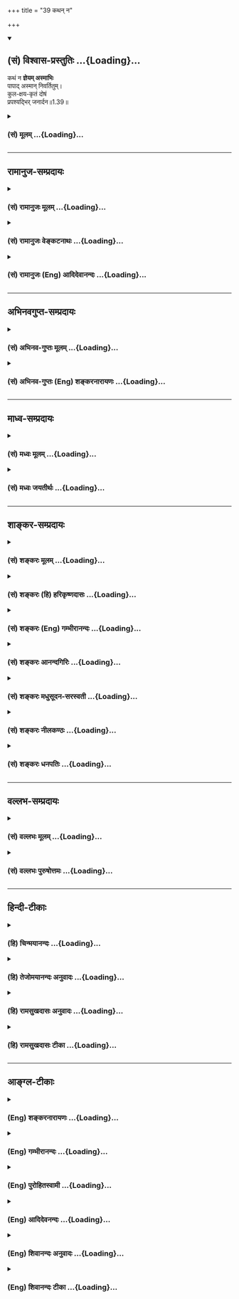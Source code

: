 +++
title = "39 कथन् न"

+++
<div class="js_include" newlevelforh1="2" title="(सं) विश्वास-प्रस्तुतिः" unfilled url="/mahAbhAratam/vyAsaH/shlokashaH/06-bhIShma-parva/03-bhagavad-gItA-parva/saMskRtam/vishvAsa-prastutiH/01_arjuna-viShAda-yogaH/39_kathan_na.md">
<details open><summary><h2>(सं) विश्वास-प्रस्तुतिः ...{Loading}...</h2></summary>

कथं न **ज्ञेयम् अस्माभिः**  
पापाद् अस्मान् निवर्तितुम्।  
कुल-क्षय-कृतं दोषं  
प्रपश्यद्भिर् जनार्दन॥1.39॥
</details>
</div>
<div class="js_include collapsed" newlevelforh1="3" title="(सं) मूलम्" unfilled url="/mahAbhAratam/vyAsaH/shlokashaH/06-bhIShma-parva/03-bhagavad-gItA-parva/saMskRtam/mUlam/01_arjuna-viShAda-yogaH/39_kathan_na.md">
<details><summary><h3>(सं) मूलम् ...{Loading}...</h3></summary>

कथं न ज्ञेयमस्माभिः पापादस्मान्निवर्तितुम्।  
कुलक्षयकृतं दोषं प्रपश्यद्भिर्जनार्दन।।1.39।।
</details>
</div>


_________________
## रामानुज-सम्प्रदायः
<div class="js_include collapsed" newlevelforh1="3" title="(सं) रामानुजः मूलम्" unfilled url="/mahAbhAratam/vyAsaH/shlokashaH/06-bhIShma-parva/03-bhagavad-gItA-parva/saMskRtam/rAmAnujaH/mUlam/01_arjuna-viShAda-yogaH/39_kathan_na.md">
<details><summary><h3>(सं) रामानुजः मूलम् ...{Loading}...</h3></summary>

।।1.39।। अन्तिमश्लोकव्याख्या दृश्या। 
</details>
</div>
<div class="js_include collapsed" newlevelforh1="3" title="(सं) रामानुजः वेङ्कटनाथः" unfilled url="/mahAbhAratam/vyAsaH/shlokashaH/06-bhIShma-parva/03-bhagavad-gItA-parva/saMskRtam/rAmAnujaH/venkaTanAthaH/01_arjuna-viShAda-yogaH/39_kathan_na.md">
<details><summary><h3>(सं) रामानुजः वेङ्कटनाथः ...{Loading}...</h3></summary>

।। 1.39।। No commentary.  
  
  
  
  

</details>
</div>
<div class="js_include collapsed" newlevelforh1="3" title="(सं) रामानुजः (Eng) आदिदेवानन्दः" unfilled url="/mahAbhAratam/vyAsaH/shlokashaH/06-bhIShma-parva/03-bhagavad-gItA-parva/saMskRtam/rAmAnujaH/english/AdidevAnandaH/01_arjuna-viShAda-yogaH/39_kathan_na.md">
<details><summary><h3>(सं) रामानुजः (Eng) आदिदेवानन्दः ...{Loading}...</h3></summary>

1.26 - 1.47 Arjuna said - Sanjaya said Sanjaya continued: The high-minded Arjuna, extremely kind, deeply friendly, and supremely righteous, having brothers like himself, though repeatedly deceived by the treacherous attempts of your people like burning in the lac-house etc., and therefore fit to be killed by him with the help of the Supreme Person, nevertheless said, 'I will not fight.' He felt weak, overcome as he was by his love and extreme compassion for his relatives. He was also filled with fear, not knowing what was righteous and what unrighteous.
His mind was tortured by grief, because of the thought of future separation from his relations. So he threw away his bow and arrow and sat on the chariot as if to fast to death.

</details>
</div>


_________________
## अभिनवगुप्त-सम्प्रदायः
<div class="js_include collapsed" newlevelforh1="3" title="(सं) अभिनव-गुप्तः मूलम्" unfilled url="/mahAbhAratam/vyAsaH/shlokashaH/06-bhIShma-parva/03-bhagavad-gItA-parva/saMskRtam/abhinava-guptaH/mUlam/01_arjuna-viShAda-yogaH/39_kathan_na.md">
<details><summary><h3>(सं) अभिनव-गुप्तः मूलम् ...{Loading}...</h3></summary>

।।1.35 1.44।। निहत्येत्यादि। आततायिनां हनने पापमेव कर्तृ। अतोऽयमर्थः
पापेन तावदेतेऽस्मच्छत्रवो हताः परतन्त्रीकृताः। तांश्च निहत्यास्मानपि
पापमाश्रयेत् +++(S omits पापम्)+++। पापमत्र लोभादिवशात् +++(S लोभवशात्)+++
कुलक्षयादिदोषादर्शनम् +++(S दोषदर्शनम्)+++। अत एव कुलादिधर्माणामुपक्षेपं +++(K
कुलक्षयादि N क्षेपकम्)+++ करोति स्वजनं हि कथमित्यादिना।  

</details>
</div>
<div class="js_include collapsed" newlevelforh1="3" title="(सं) अभिनव-गुप्तः (Eng) शङ्करनारायणः" unfilled url="/mahAbhAratam/vyAsaH/shlokashaH/06-bhIShma-parva/03-bhagavad-gItA-parva/saMskRtam/abhinava-guptaH/english/shankaranArAyaNaH/01_arjuna-viShAda-yogaH/39_kathan_na.md">
<details><summary><h3>(सं) अभिनव-गुप्तः (Eng) शङ्करनारायणः ...{Loading}...</h3></summary>

1.35 1.44 Nihatya etc. upto anususruma. Sin alone is the agent in the
act of slaying these desperadoes. Therefore here the idea is this :
These ememies of ours have been slain, i.e., have been take possession
of, by sin. Sin would come to us also after slaying them. Sin in this
context is the disregard, on account of greed etc., to the injurious
conseences like the ruination of the family and the like. That is why
Arjuna makes a specific mention of the \[ruin of the\] family etc., and
of its duties in the passage 'How by slaying my own kinsmen etc'. The
act of slaying, undertaken with an individualizing idea about its
result, and with a particularizing idea about the person to be slain, is
a great sin. To say this very thing precisely and to indicate the
intensity of his own agony, Arjuna says only to himself \[see next
sloka\]:

</details>
</div>


_________________
## माध्व-सम्प्रदायः
<div class="js_include collapsed" newlevelforh1="3" title="(सं) मध्वः मूलम्" unfilled url="/mahAbhAratam/vyAsaH/shlokashaH/06-bhIShma-parva/03-bhagavad-gItA-parva/saMskRtam/madhvaH/mUlam/01_arjuna-viShAda-yogaH/39_kathan_na.md">
<details><summary><h3>(सं) मध्वः मूलम् ...{Loading}...</h3></summary>

  
  
।।1.39।। Sri Madhvacharya did not comment on this sloka. The commentary
starts from 2.11.  
  

</details>
</div>
<div class="js_include collapsed" newlevelforh1="3" title="(सं) मध्वः जयतीर्थः" unfilled url="/mahAbhAratam/vyAsaH/shlokashaH/06-bhIShma-parva/03-bhagavad-gItA-parva/saMskRtam/madhvaH/jayatIrthaH/01_arjuna-viShAda-yogaH/39_kathan_na.md">
<details><summary><h3>(सं) मध्वः जयतीर्थः ...{Loading}...</h3></summary>

  
  
।।1.39।। Sri Jayatirtha did not comment on this sloka. The commentary
starts from 2.11.  
  

</details>
</div>


_________________
## शाङ्कर-सम्प्रदायः
<div class="js_include collapsed" newlevelforh1="3" title="(सं) शङ्करः मूलम्" unfilled url="/mahAbhAratam/vyAsaH/shlokashaH/06-bhIShma-parva/03-bhagavad-gItA-parva/saMskRtam/shankaraH/mUlam/01_arjuna-viShAda-yogaH/39_kathan_na.md">
<details><summary><h3>(सं) शङ्करः मूलम् ...{Loading}...</h3></summary>

1.39 Sri Sankaracharya did not comment on this sloka. The commentary
starts from 2.10.  
  

</details>
</div>
<div class="js_include collapsed" newlevelforh1="3" title="(सं) शङ्करः (हि) हरिकृष्णदासः" unfilled url="/mahAbhAratam/vyAsaH/shlokashaH/06-bhIShma-parva/03-bhagavad-gItA-parva/saMskRtam/shankaraH/hindI/harikRShNadAsaH/01_arjuna-viShAda-yogaH/39_kathan_na.md">
<details><summary><h3>(सं) शङ्करः (हि) हरिकृष्णदासः ...{Loading}...</h3></summary>

।।1.39।। Sri Sankaracharya did not comment on this sloka.  
  

</details>
</div>
<div class="js_include collapsed" newlevelforh1="3" title="(सं) शङ्करः (Eng) गम्भीरानन्दः" unfilled url="/mahAbhAratam/vyAsaH/shlokashaH/06-bhIShma-parva/03-bhagavad-gItA-parva/saMskRtam/shankaraH/english/gambhIrAnandaH/01_arjuna-viShAda-yogaH/39_kathan_na.md">
<details><summary><h3>(सं) शङ्करः (Eng) गम्भीरानन्दः ...{Loading}...</h3></summary>

1.39 Sri Sankaracharya did not comment on this sloka. The commentary
starts from 2.10.

</details>
</div>
<div class="js_include collapsed" newlevelforh1="3" title="(सं) शङ्करः आनन्दगिरिः" unfilled url="/mahAbhAratam/vyAsaH/shlokashaH/06-bhIShma-parva/03-bhagavad-gItA-parva/saMskRtam/shankaraH/AnandagiriH/01_arjuna-viShAda-yogaH/39_kathan_na.md">
<details><summary><h3>(सं) शङ्करः आनन्दगिरिः ...{Loading}...</h3></summary>

।।1.39।। कोऽसौ कुलक्षये दोषो यद्दर्शनाद्युष्माकं युद्धादुपरतिरपेक्ष्यते
तत्राह **कुलेति।** कुलस्य हि क्षये कुलसंबन्धिनश्चिरन्तना
धर्मास्तत्तदग्निहोत्रादिक्रियासाध्यानाशमुपयान्ति। कर्तुरभावादित्यर्थः।
धर्मनाशेऽपि किं स्यादिति चेत्तत्राह **धर्म इति।** कुलप्रयुक्ते धर्मे
कुलनाशादेव नष्टे कुलक्षयकरस्य कुलं परिशिष्टमखिलमपि तदीयोऽधर्मोऽभिभवति।
अधर्मभूयिष्ठं तस्य कुलं भवतीत्यर्थः।  

</details>
</div>
<div class="js_include collapsed" newlevelforh1="3" title="(सं) शङ्करः मधुसूदन-सरस्वती" unfilled url="/mahAbhAratam/vyAsaH/shlokashaH/06-bhIShma-parva/03-bhagavad-gItA-parva/saMskRtam/shankaraH/madhusUdana-sarasvatI/01_arjuna-viShAda-yogaH/39_kathan_na.md">
<details><summary><h3>(सं) शङ्करः मधुसूदन-सरस्वती ...{Loading}...</h3></summary>

।।1.39।। एवंच विजयादीनामश्रेयस्त्वेनानाकाङ्क्षितत्वान्न तदर्थं
प्रवृर्तितव्यमिति द्रढयितुमनर्थानुबन्धित्वेनाश्रेयस्त्वमेव प्रपञ्चयन्नाह
सनातनाः परम्पराप्राप्ताः कुलधर्माः कुलोचिता धर्माः कुलक्षये प्रणश्यन्ति
कर्तुरभावात्। उत अपि अग्निहोत्राद्यनुष्ठातृपुरुषनाशेन धर्मे नष्टे।
जात्यभिप्रायमेकवचनम्। अवशिष्टं बालादिरूपं कृत्स्नमपि कुलधर्मोऽभिभवति
स्वाधीनतया व्याप्नोति। उतशब्दः कृत्स्नपदेन संबध्यते।  
  

</details>
</div>
<div class="js_include collapsed" newlevelforh1="3" title="(सं) शङ्करः नीलकण्ठः" unfilled url="/mahAbhAratam/vyAsaH/shlokashaH/06-bhIShma-parva/03-bhagavad-gItA-parva/saMskRtam/shankaraH/nIlakaNThaH/01_arjuna-viShAda-yogaH/39_kathan_na.md">
<details><summary><h3>(सं) शङ्करः नीलकण्ठः ...{Loading}...</h3></summary>

।।1.39।। प्रणश्यन्ति अनुष्ठातॄणां वृद्धानामभावात्। अवशिष्टं बालादिरूपं
वंशं धर्मलोपादधर्मोऽभिभवति।  
  

</details>
</div>
<div class="js_include collapsed" newlevelforh1="3" title="(सं) शङ्करः धनपतिः" unfilled url="/mahAbhAratam/vyAsaH/shlokashaH/06-bhIShma-parva/03-bhagavad-gItA-parva/saMskRtam/shankaraH/dhanapatiH/01_arjuna-viShAda-yogaH/39_kathan_na.md">
<details><summary><h3>(सं) शङ्करः धनपतिः ...{Loading}...</h3></summary>

।।1.39।। अस्मात्पापान्निवर्तितुं निवृत्त्यर्थ कुलक्षयकृतं दोषं प्रकर्षेण
पश्यद्भिरस्माभिस्तद्दोषशब्दितं पापं कथं न ज्ञातव्यं तस्मात्पापपरिज्ञानं
विना तत्र प्रवृत्तिपरिहारसंभवात्तज्ज्ञानमेवेचितं पापान्निवर्तितुं नतु
पापसाधके युद्धे प्रवर्तितुं तदज्ञानमिति भावः। सदैव निर्लिप्तस्य तवैव
परमेश्वरस्य प्रलयादौ जनानामर्दनेन पापसंश्लेषो नत्वन्यस्येति
सूचयन्संबोधयति **हे जनार्दनेति।  
**

</details>
</div>


_________________
## वल्लभ-सम्प्रदायः
<div class="js_include collapsed" newlevelforh1="3" title="(सं) वल्लभः मूलम्" unfilled url="/mahAbhAratam/vyAsaH/shlokashaH/06-bhIShma-parva/03-bhagavad-gItA-parva/saMskRtam/vallabhaH/mUlam/01_arjuna-viShAda-yogaH/39_kathan_na.md">
<details><summary><h3>(सं) वल्लभः मूलम् ...{Loading}...</h3></summary>

।।1.38 1.39।। Sri Vallabhacharya did not comment on this sloka.  
  

</details>
</div>
<div class="js_include collapsed" newlevelforh1="3" title="(सं) वल्लभः पुरुषोत्तमः" unfilled url="/mahAbhAratam/vyAsaH/shlokashaH/06-bhIShma-parva/03-bhagavad-gItA-parva/saMskRtam/vallabhaH/puruShottamaH/01_arjuna-viShAda-yogaH/39_kathan_na.md">
<details><summary><h3>(सं) वल्लभः पुरुषोत्तमः ...{Loading}...</h3></summary>

  
  
।।1.39।। हे जनार्दन अविद्यानाशक त्वत्स्वरूपविद्भिः कुलक्षयकृतं दोषं
प्रपश्यद्भिरस्माभिर्लोभानुपहतचित्तैरस्मात्पापान्निवर्तितुं कथं न ज्ञेयम्
ज्ञेयमेवेत्यर्थः।  
  
  
  

</details>
</div>


_________________
## हिन्दी-टीकाः
<div class="js_include collapsed" newlevelforh1="3" title="(हि) चिन्मयानन्दः" unfilled url="/mahAbhAratam/vyAsaH/shlokashaH/06-bhIShma-parva/03-bhagavad-gItA-parva/hindI/chinmayAnandaH/01_arjuna-viShAda-yogaH/39_kathan_na.md">
<details><summary><h3>(हि) चिन्मयानन्दः ...{Loading}...</h3></summary>

।।1.39।। निसंदेह सत्ता और धन के लालच से अन्धे हुए कौरव यह देखने में
असमर्थ थे कि इस युद्ध के कारण सम्पूर्ण सामाजिक ढाँचे का कितना विनाश होने
वाला है। उनकी महत्त्वाकांक्षा ने उनके विवेक और भावना को इस प्रकार
आच्छादित कर दिया था कि युद्ध में अपने ही बान्धवों की हत्याओं की क्रूरता
को भी वे नहीं समझ पा रहे थे।  
अर्जुन के कथन से लगता है कि उसने अपना विवेक खोया नहीं था और इस
भ्रातृहन्ता युद्ध के द्वारा होने वाले भावी सामाजिक विनाश को वह स्पष्ट
देख रहा था। उसका प्रस्तुत तर्क कुछ इस प्रकार का है। यदि हमारा कोई मित्र
मद्यपान के कारण स्वयं को भूलकर अभद्र व्यवहार करता है तो उस समय उसका
प्रतिकार करना और भी अधिक विचित्र बात होगी। हमको समझना चाहिये कि उस मित्र
ने अपना विवेक खो दिया है और वह स्वयं ही नहीं जानता कि वह क्या कर रहा है।
ऐसे समय हमारे लिये उचित है कि उसकी अशिष्टता पर ध्यान न देकर उसे क्षमा कर
दें।  
इसी प्रकार अर्जुन का तर्क है कि यदि दुर्योधन और उसके मित्र अन्धे होकर
अन्यायपूर्ण आक्रमण करते हैं तो क्या पाण्डवों को शान्ति की वेदी पर स्वयं
का बलिदान करते हुये युद्ध से विरत हो जाना उचित नहीं है यह धारणा स्वयं
में कितनी खतरनाक है इसको हम तब समझेंगे जब गीता के आगामी परिच्छेदों में
तत्त्वज्ञान के महत्त्वपूर्ण अंश को देखेंगे जो भारतीय जीवन का सारतत्त्व
है। अधर्म का सक्रिय प्रतिकार ही एक मुख्य सिद्धांत है जिसका भगवान्
श्रीकृष्ण ने गीता में प्रतिपादन किया है।  

</details>
</div>
<div class="js_include collapsed" newlevelforh1="3" title="(हि) तेजोमयानन्दः अनुवादः" unfilled url="/mahAbhAratam/vyAsaH/shlokashaH/06-bhIShma-parva/03-bhagavad-gItA-parva/hindI/tejomayAnandaH/anuvAdaH/01_arjuna-viShAda-yogaH/39_kathan_na.md">
<details><summary><h3>(हि) तेजोमयानन्दः अनुवादः ...{Loading}...</h3></summary>

।।1.39।। परन्तु, हेे जनार्दन ! कुलक्षय से होने वाले दोष को जानने वाले
हम लोगों को इस पाप से विरत होने के लिए क्यों नहीं सोचना चाहिये।

</details>
</div>
<div class="js_include collapsed" newlevelforh1="3" title="(हि) रामसुखदासः अनुवादः" unfilled url="/mahAbhAratam/vyAsaH/shlokashaH/06-bhIShma-parva/03-bhagavad-gItA-parva/hindI/rAmasukhadAsaH/anuvAdaH/01_arjuna-viShAda-yogaH/39_kathan_na.md">
<details><summary><h3>(हि) रामसुखदासः अनुवादः ...{Loading}...</h3></summary>

।।1.38 -- 1.39।। यद्यपि लोभ के कारण जिनका विवेक-विचार लुप्त हो गया है,
ऐसे ये (दुर्योधन आदि) कुल का नाश करने से होनेवाले दोष को और मित्रों के
साथ द्वेष करने से होनेवाले पाप को नहीं देखते, (तो भी) हे जनार्दन! कुल का
नाश करने से होनेवाले दोष को ठीक-ठीक जाननेवाले हमलोग इस पाप से निवृत्त
होनेका विचार क्यों न करें;

</details>
</div>
<div class="js_include collapsed" newlevelforh1="3" title="(हि) रामसुखदासः टीका" unfilled url="/mahAbhAratam/vyAsaH/shlokashaH/06-bhIShma-parva/03-bhagavad-gItA-parva/hindI/rAmasukhadAsaH/TIkA/01_arjuna-viShAda-yogaH/39_kathan_na.md">
<details><summary><h3>(हि) रामसुखदासः टीका ...{Loading}...</h3></summary>

।।1.39।।***व्याख्या--*****'यद्यप्येते न पश्यन्ति ৷৷. मित्रद्रोहे च
पातकम्'--** इतना मिल गया, इतना और मिल जाय; फिर ऐसा मिलता ही रहे--ऐसे
धन, जमीन, मकान, आदर, प्रशंसा, पद, अधिकार आदिकी तरफ बढ़ती हुई वृत्तिका
नाम 'लोभ' है। इस लोभ-वृत्तिके कारण इन दुर्योधनादिकी विवेक-शक्ति लुप्त हो
गयी है, जिससे वे यह विचार नहीं कर पा रहे हैं कि जिस राज्यके लिये हम इतना
बड़ा पाप करने जा रहे हैं, कुटुम्बियोंका नाश करने जा रहे हैं, वह राज्य
हमारे साथ कितने दिन रहेगा और हम उसके साथ कितने दिन रहेंगे; हमारे रहते
हुए यह राज्य चला जायगा तो हमारी क्या दशा होगी; और राज्यके रहते हुए हमारे
शरीर चले जायेंगे तो क्या दशा होगी क्योंकि मनुष्य संयोगका जितना सुख लेता
है, उसके वियोगका उतना दुःख उसे भोगना ही पड़ता है। संयोगमें इतना सुख नहीं
होता, जितना वियोगमें दुःख होता है। तात्पर्य है कि अन्तःकरणमें लोभ छा
जानेके कारण इनको राज्य-ही-राज्य दीख रहा है। कुलका नाश करनेसे कितना भयंकर
पाप होगा, वह इनको दीख ही नहीं रहा है।  
जहाँ लड़ाई होती है, वहाँ समय, सम्पत्ति, शक्तिका नाश हो जाता है। तरह-तरह
की चिन्ताएँ और आपत्तियाँ आ जाती हैं। दो मित्रोंमें भी आपसमें खटपट मच
जाती है, मनोमालिन्य हो जाता है। कई तरहका मतभेद हो जाता है। मतभेद होनेसे
वैरभाव हो जाता है। जैसे द्रुपद और द्रोण--दोनों बचपनके मित्र थे। परन्तु
राज्य मिलनेसे द्रुपदने एक दिन द्रोणका अपमान करके उस मित्रताको ठुकरा
दिया। इससे राजा द्रुपद और द्रोणाचार्यके बीच वैरभाव हो गया। अपने अपमानका
बदला लेनेके लिये द्रोणाचार्यने मेरेद्वारा राजा द्रुपदको परास्त कराकर
उसका आधा राज्य ले लिया। इसपर द्रुपदने द्रोणाचार्यका नाश करनेके लिये एक
यज्ञ कराया, जिससे धृष्टद्युम्न और द्रौपदी--दोनों पैदा हुए। इस तरह
मित्रोंके साथ वैरभाव होनेसे कितना भयंकर पाप होगा, इस तरफ ये देख ही नहीं
रहे हैं!  
**विशेष बात**   
  
अभी हमारे पास जिन वस्तुओंका अभाव है, उन वस्तुओंके बिना भी हमारा काम चल
रहा है, हम अच्छी तरहसे जी रहे हैं। परन्तु जब वे वस्तुएं हमें मिलनेके बाद
फिर बिछुड़ जाती हैं, तब उनके अभावका बड़ा दुःख होता है। तात्पर्य है कि
पहले वस्तुओंका जो निरन्तर अभाव था, वह इतना दुःखदायी नहीं था, जितना
वस्तुओंका संयोग होकर फिर उनसे वियोग होना दुःखदायी है। ऐसा होनेपर भी
मनुष्य अपने पास जिन वस्तुओंका अभाव मानता है उन वस्तुओंको वह लोभके कारण
पानेकी चेष्टा करता रहता है। विचार किया जाय तो जिन वस्तुओंका अभी अभाव है,
बीचमें प्रारब्धानुसार उनकी प्राप्ति होनेपर भी अन्तमें उनकी अभाव ही
रहेगा। अतः हमारी तो वही अवस्था रही, जो कि वस्तुओंके मिलनेसे पहले थी।
बीचमें लोभके कारण उन वस्तुओंको पानेके लिये केवल परिश्रम-ही-परिश्रम पल्ले
पड़ा, दुःख-ही-दुःख भोगना पड़ा। बीचमें वस्तुओंके संयोगसे जो थोड़ा-सा सुख
हुआ है, वह तो केवल लोभके कारण ही हुआ है। अगर भीतरमें लोभ-रूपी दोष न हो,
तो वस्तुओंके संयोगसे सुख हो ही नहीं सकता। ऐसे ही मोहरूपी दोष न हो, तो
कुटुम्बियोंसे सुख हो ही नहीं सकता। लालचरूपी दोष न हो तो संग्रहका सुख हो
ही नहीं सकता। तात्पर्य है कि संसारका सुख किसी-न-किसी दोषसे ही होता है।
कोई भी दोष न होनेपर संसारसे सुख हो ही नहीं सकता। परन्तु लोभके कारण
मनुष्य ऐसा विचार कर ही नहीं सकता। यह लोभ उसके विवेक-विचारको लुप्त कर
देता है।  
**'कथं न ज्ञेयमस्माभिः ৷৷৷৷ प्रपश्यद्भिर्जनार्दन'--**अब अर्जुन अपनी बात
कहते हैं कि यद्यपि दुर्योधनादि अपने कुलक्षयसे होनेवाले दोषको और
मित्रद्रोहसे होनेवाले पापको नहीं देखते, तो भी हमलोगोंको कुलक्षयसे
होनेवाली अनर्थपरम्पराको देखना ही चाहिये \[जिसका वर्णन अर्जुन आगे
चालीसवें श्लोकसे चौवालीसवें श्लोकतक करेंगे़\]; क्योंकि हम कुलक्षयसे
होनेवाले दोषोंको भी अच्छी तरहसे जानते हैं और मित्रोंके साथ द्रोह-(वैर,
द्वैष-) से  
  
होनेवाली पापको भी अच्छी तरहसे जानते हैं। अगर वे मित्र हमें दुःख दें, तो
वह दुःख हमारे लिये अनिष्टकारक नहीं है। कारण कि दुःखसे तो हमारे
पूर्वपापोंका ही नाश होगा हमारी शुद्धि ही होगी। परन्तु हमारे मनमें अगर
द्रोह--वैरभाव होगा, तो वह मरनेके बाद भी हमारे साथ रहेगा और
जन्म-जन्मान्तर-तक हमें पाप करनेमें प्रेरित करता रहेगा जिससे हमारा
पतन-ही-पतन होगा। ऐसे अनर्थ करनेवाले और मित्रोंके साथ द्रोह पैदा करनेवाले
इस युद्धरूपी पापसे बचनेका विचार क्यों नहीं करना चाहिये; अर्थात् विचार
करके हमें इस पापसे जरूर ही बचना चाहिये।  
यहाँ अर्जुनकी दृष्टि दुर्योधन आदिके लोभकी तरफ तो जा रही है, पर वे खुद
कौटुम्बिक स्नेह-(मोह-) में आबद्ध होकर बोल रहे हैं--इस तरफ उनकी दृष्टि
नहीं जा रही है। इस कारण वे अपने कर्तव्यको नहीं समझ रहे हैं। यह नियम है
कि मनुष्यकी दृष्टि जबतक दूसरोंके दोषकी तरफ रहती है, तबतक उसको अपना दोष
नहीं दीखता ,उलटे एक अभिमान होता है कि इनमें तो यह दोष है, पर हमारेमें यह
दोष नहीं है। ऐसी अवस्थामें वह यह सोच ही नहीं सकता कि अगर इनमें कोई दोष
है तो हमारेमें भी कोई दूसरा दोष हो सकता है। दूसरा दोष यदि न भी हो तो भी
दूसरोंका दोष देखना--यह दोष तो है ही। दूसरोंका दोष देखना एवं अपनेमें
अच्छाईका अभिमान करना-- ये दोनों दोष साथमें ही रहते हैं। अर्जुनको भी
दुर्योधन आदिमें दोष दीख रहे हैं और अपनेमें अच्छाईका अभिमान हो रहा है
(अच्छाईके अभिमानकी छायामें मात्र दोष रहते हैं), इसलिये उनको अपनेमें
मोहरूपी दोष नहीं दीख रहा है।  
  
***सम्बन्ध***  कुलका क्षय करनेसे होनेवाले जिन दोषोंको हम जानते हैं, वे
दोष कौन-से हैं; उन दोषोंकी परम्परा आगेके पाँच श्लोकोंमें बताते हैं।

</details>
</div>


_________________
## आङ्ग्ल-टीकाः
<div class="js_include collapsed" newlevelforh1="3" title="(Eng) शङ्करनारायणः" unfilled url="/mahAbhAratam/vyAsaH/shlokashaH/06-bhIShma-parva/03-bhagavad-gItA-parva/english/shankaranArAyaNaH/01_arjuna-viShAda-yogaH/39_kathan_na.md">
<details><summary><h3>(Eng) शङ्करनारायणः ...{Loading}...</h3></summary>

1.39. But, perceiving clearly the evil conseences ensuing from the ruin of the family, should we not have a sense to refrain from this sinful act \[of fighting the war\], O Janardana ;

</details>
</div>
<div class="js_include collapsed" newlevelforh1="3" title="(Eng) गम्भीरानन्दः" unfilled url="/mahAbhAratam/vyAsaH/shlokashaH/06-bhIShma-parva/03-bhagavad-gItA-parva/english/gambhIrAnandaH/01_arjuna-viShAda-yogaH/39_kathan_na.md">
<details><summary><h3>(Eng) गम्भीरानन्दः ...{Loading}...</h3></summary>

1.38 1.39 O Janardana, although these people, whose hearts have become perverted by greed, do not see the evil arising from destroying the family and sin in hostility towards, friends, yet how can we who clearly see the evil arising from destroying the family remain unaware of (the need of) abstaining from this sin;

</details>
</div>
<div class="js_include collapsed" newlevelforh1="3" title="(Eng) पुरोहितस्वामी" unfilled url="/mahAbhAratam/vyAsaH/shlokashaH/06-bhIShma-parva/03-bhagavad-gItA-parva/english/purohitasvAmI/01_arjuna-viShAda-yogaH/39_kathan_na.md">
<details><summary><h3>(Eng) पुरोहितस्वामी ...{Loading}...</h3></summary>

1.39 Should not we, whose eyes are open, who consider it to be wrong to annihilate our house, turn away from so great a crime;

</details>
</div>
<div class="js_include collapsed" newlevelforh1="3" title="(Eng) आदिदेवनन्दः" unfilled url="/mahAbhAratam/vyAsaH/shlokashaH/06-bhIShma-parva/03-bhagavad-gItA-parva/english/AdidevanandaH/01_arjuna-viShAda-yogaH/39_kathan_na.md">
<details><summary><h3>(Eng) आदिदेवनन्दः ...{Loading}...</h3></summary>

1.39 Why should we not learn to shun this crime - we who see the evil of ruining a clan, O Krsna;

</details>
</div>
<div class="js_include collapsed" newlevelforh1="3" title="(Eng) शिवानन्दः अनुवादः" unfilled url="/mahAbhAratam/vyAsaH/shlokashaH/06-bhIShma-parva/03-bhagavad-gItA-parva/english/shivAnandaH/anuvAdaH/01_arjuna-viShAda-yogaH/39_kathan_na.md">
<details><summary><h3>(Eng) शिवानन्दः अनुवादः ...{Loading}...</h3></summary>

1.39. Why should not we who clearly see evil in the destruction of families, learn to turn away from this sin, O Janardana (Krishna);

</details>
</div>
<div class="js_include collapsed" newlevelforh1="3" title="(Eng) शिवानन्दः टीका" unfilled url="/mahAbhAratam/vyAsaH/shlokashaH/06-bhIShma-parva/03-bhagavad-gItA-parva/english/shivAnandaH/TIkA/01_arjuna-viShAda-yogaH/39_kathan_na.md">
<details><summary><h3>(Eng) शिवानन्दः टीका ...{Loading}...</h3></summary>

1.39 कथम् why; न not; ज्ञेयम् should be learnt; अस्माभिः by us; पापात्
from sin; अस्मात् this; निवर्तितुम् to turn away; कुलक्षयकृतम् in the destruction of families; दोषम् evil; प्रपश्यद्भिः clearly seeing;
जनार्दन O Janardana.Commentary Ignorance of law is no excuse but wanton sinful conduct is a grave crime; unworthy of us; who are wiser.

</details>
</div>
